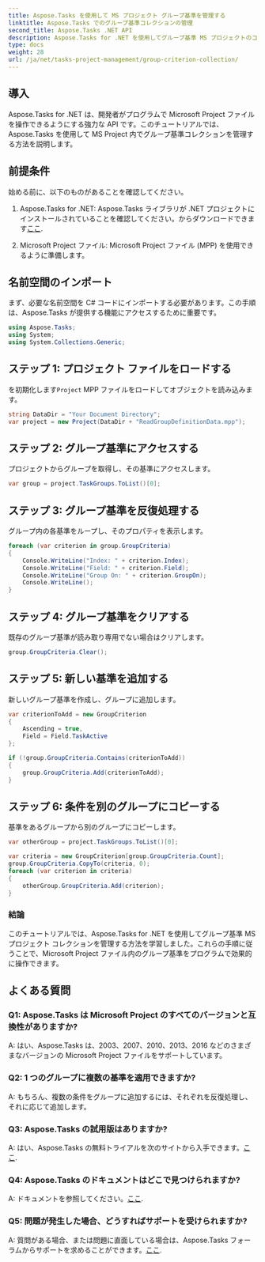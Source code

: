 ```yaml
---
title: Aspose.Tasks を使用して MS プロジェクト グループ基準を管理する
linktitle: Aspose.Tasks でのグループ基準コレクションの管理
second_title: Aspose.Tasks .NET API
description: Aspose.Tasks for .NET を使用してグループ基準 MS プロジェクトのコレクションを管理する方法を学びます。開発者向けのステップバイステップのガイド。
type: docs
weight: 28
url: /ja/net/tasks-project-management/group-criterion-collection/
---
```

## 導入
Aspose.Tasks for .NET は、開発者がプログラムで Microsoft Project ファイルを操作できるようにする強力な API です。このチュートリアルでは、Aspose.Tasks を使用して MS Project 内でグループ基準コレクションを管理する方法を説明します。

## 前提条件

始める前に、以下のものがあることを確認してください。

1.  Aspose.Tasks for .NET: Aspose.Tasks ライブラリが .NET プロジェクトにインストールされていることを確認してください。からダウンロードできます[ここ](https://releases.aspose.com/tasks/net/).

2. Microsoft Project ファイル: Microsoft Project ファイル (MPP) を使用できるように準備します。

## 名前空間のインポート

まず、必要な名前空間を C# コードにインポートする必要があります。この手順は、Aspose.Tasks が提供する機能にアクセスするために重要です。

```csharp
using Aspose.Tasks;
using System;
using System.Collections.Generic;


```

## ステップ 1: プロジェクト ファイルをロードする

を初期化します`Project` MPP ファイルをロードしてオブジェクトを読み込みます。 

```csharp
string DataDir = "Your Document Directory";
var project = new Project(DataDir + "ReadGroupDefinitionData.mpp");
```

## ステップ 2: グループ基準にアクセスする

プロジェクトからグループを取得し、その基準にアクセスします。

```csharp
var group = project.TaskGroups.ToList()[0];
```

## ステップ 3: グループ基準を反復処理する

グループ内の各基準をループし、そのプロパティを表示します。

```csharp
foreach (var criterion in group.GroupCriteria)
{
    Console.WriteLine("Index: " + criterion.Index);
    Console.WriteLine("Field: " + criterion.Field);
    Console.WriteLine("Group On: " + criterion.GroupOn);
    Console.WriteLine();
}
```

## ステップ 4: グループ基準をクリアする

既存のグループ基準が読み取り専用でない場合はクリアします。

```csharp
group.GroupCriteria.Clear();
```

## ステップ 5: 新しい基準を追加する

新しいグループ基準を作成し、グループに追加します。

```csharp
var criterionToAdd = new GroupCriterion
{
    Ascending = true,
    Field = Field.TaskActive
};

if (!group.GroupCriteria.Contains(criterionToAdd))
{
    group.GroupCriteria.Add(criterionToAdd);
}
```

## ステップ 6: 条件を別のグループにコピーする

基準をあるグループから別のグループにコピーします。

```csharp
var otherGroup = project.TaskGroups.ToList()[0];

var criteria = new GroupCriterion[group.GroupCriteria.Count];
group.GroupCriteria.CopyTo(criteria, 0);
foreach (var criterion in criteria)
{
    otherGroup.GroupCriteria.Add(criterion);
}
```

### 結論

このチュートリアルでは、Aspose.Tasks for .NET を使用してグループ基準 MS プロジェクト コレクションを管理する方法を学習しました。これらの手順に従うことで、Microsoft Project ファイル内のグループ基準をプログラムで効果的に操作できます。

## よくある質問

### Q1: Aspose.Tasks は Microsoft Project のすべてのバージョンと互換性がありますか?

A: はい、Aspose.Tasks は、2003、2007、2010、2013、2016 などのさまざまなバージョンの Microsoft Project ファイルをサポートしています。

### Q2: 1 つのグループに複数の基準を適用できますか?

A: もちろん、複数の条件をグループに追加するには、それぞれを反復処理し、それに応じて追加します。

### Q3: Aspose.Tasks の試用版はありますか?

 A: はい、Aspose.Tasks の無料トライアルを次のサイトから入手できます。[ここ](https://releases.aspose.com/).

### Q4: Aspose.Tasks のドキュメントはどこで見つけられますか?

 A: ドキュメントを参照してください。[ここ](https://reference.aspose.com/tasks/net/).

### Q5: 問題が発生した場合、どうすればサポートを受けられますか?

 A: 質問がある場合、または問題に直面している場合は、Aspose.Tasks フォーラムからサポートを求めることができます。[ここ](https://forum.aspose.com/c/tasks/15).